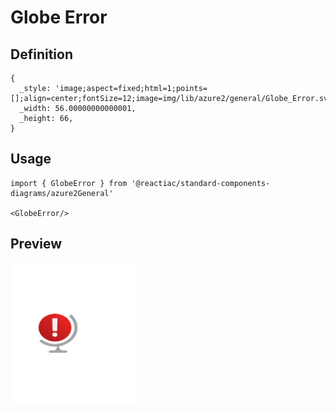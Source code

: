 # Globe Error

## Definition

```
{
  _style: 'image;aspect=fixed;html=1;points=[];align=center;fontSize=12;image=img/lib/azure2/general/Globe_Error.svg;strokeColor=none;',
  _width: 56.00000000000001,
  _height: 66,
}
```

## Usage

```
import { GlobeError } from '@reactiac/standard-components-diagrams/azure2General'

<GlobeError/>
```

## Preview

<img src="./globe-error.png" width="200"/>
